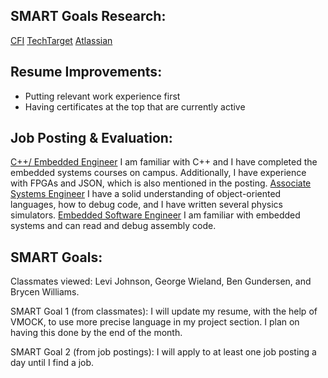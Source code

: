 ## SMART Goals Research: 

[CFI](https://corporatefinanceinstitute.com/resources/management/smart-goal/)
[TechTarget](https://www.techtarget.com/whatis/definition/SMART-SMART-goals)
[Atlassian](https://www.atlassian.com/blog/productivity/how-to-write-smart-goals)

## Resume Improvements: 

- Putting relevant work experience first
- Having certificates at the top that are currently active

## Job Posting & Evaluation: 

[C++/ Embedded Engineer](https://www.indeed.com/viewjob?from=app-tracker-saved-appcard&hl=en&jk=a9a98336e03f9b29&tk=1i8458cddjt1n800)
I am familiar with C++ and I have completed the embedded systems courses on campus. Additionally, I have experience with FPGAs and JSON, which is also mentioned in the posting. 
[Associate Systems Engineer](https://www.indeed.com/viewjob?from=app-tracker-saved-appcard&hl=en&jk=35f3e137cf0a2922&tk=1i845jfifpeqs800)
I have a solid understanding of object-oriented languages, how to debug code, and I have written several physics simulators.
[Embedded Software Engineer](https://www.indeed.com/viewjob?from=app-tracker-saved-appcard&hl=en&jk=98f0257f43466988&tk=1i845jfifpeqs800)
I am familiar with embedded systems and can read and debug assembly code.

## SMART Goals: 

Classmates viewed: Levi Johnson, George Wieland, Ben Gundersen, and Brycen Williams.

SMART Goal 1 (from classmates): I will update my resume, with the help of VMOCK, to use more precise language in my project section. I plan on having this done by the end of the month.

SMART Goal 2 (from job postings): I will apply to at least one job posting a day until I find a job.
